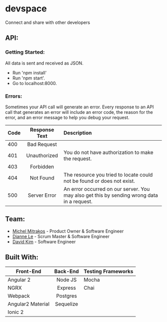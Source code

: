 # devspace
Connect and share with other developers

## API:
### Getting Started:
All data is sent and received as JSON.

- Run 'npm install'
- Run 'npm start'.
- Go to localhost:8000.

### Errors:
Sometimes your API call will generate an error. Every response to an API call that generates an error will include an error code, the reason for the error, and an error message to help you debug your request.

| Code  | Response Text   | Description                                                                                      |
| ----- |:---------------:| :------------------------------------------------------------------------------------------------|
| 400   | Bad Request     |                                                                                                  |
| 401   | Unauthorized    | You do not have authorization to make the request.                                               |
| 403   | Forbidden       |                                                                                                  |
| 404   | Not Found       | The resource you tried to locate could not be found or does not exist.                           |
| 500   | Server Error    | An error occurred on our server. You may also get this by sending wrong data in a request.       |

## Team:
- [Michel Mitrakos](https://www.michaelmitrakos.com) - Product Owner & Software Engineer
- [Dianne Le](https://www.github.com/dfle) - Scrum Master & Software Engineer
- [David Kim](https://github.com/davidkim310) - Software Engineer

## Built With:
| Front-End         | Back-End     | Testing Frameworks  |
| ----------------- |:------------:| :-------------------|
| Angular 2         | Node JS      | Mocha               |
| NGRX              | Express      | Chai                |
| Webpack           | Postgres     |                     |
| Angular2 Material | Sequelize    |                     |
| Ionic 2           |              |                     |

